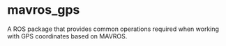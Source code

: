 # mavros_gps

A ROS package that provides common operations required when working with GPS coordinates based on MAVROS.
